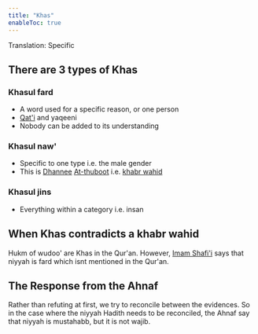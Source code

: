 ```yaml
---
title: "Khas"
enableToc: true
---
```


Translation: Specific

## There are 3 types of Khas


### Khasul fard
- A word used for a specific reason, or one person
- [Qat'i](Usul%20Fiqh/Glossary/Qat'i.md) and yaqeeni
- Nobody can be added to its understanding

### Khasul naw'
- Specific to one type i.e. the male gender
- This is [Dhannee](Usul%20Fiqh/Glossary/Dhannee.md) [At-thuboot](Usul%20Fiqh/Glossary/At-thuboot.md) i.e. [khabr wahid](Hadith/khabr%20wahid.md)

### Khasul jins
- Everything within a category i.e. insan

## When Khas contradicts a khabr wahid
Hukm of wudoo' are Khas in the Qur'an. However, [Imam Shafi'i](Imam%20Shafi'i) says that niyyah is fard which isnt mentioned in the Qur'an.

## The Response from the Ahnaf
Rather than refuting at first, we try to reconcile between the evidences. So in the case where the niyyah Hadith needs to be reconciled, the Ahnaf say that niyyah is mustahabb, but it is not wajib.